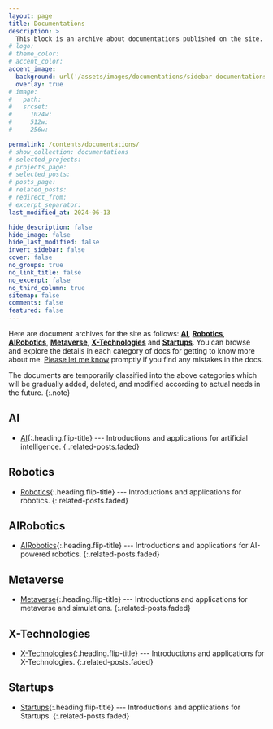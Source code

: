 ```yaml
---
layout: page
title: Documentations
description: >
  This block is an archive about documentations published on the site.
# logo:
# theme_color:
# accent_color:
accent_image:
  background: url('/assets/images/documentations/sidebar-documentations.jpg') center/cover
  overlay: true
# image:
#   path:
#   srcset:
#     1024w:
#     512w:
#     256w:

permalink: /contents/documentations/
# show_collection: documentations
# selected_projects:
# projects_page:
# selected_posts:
# posts_page:
# related_posts:
# redirect_from:
# excerpt_separator:
last_modified_at: 2024-06-13

hide_description: false
hide_image: false
hide_last_modified: false
invert_sidebar: false
cover: false
no_groups: true
no_link_title: false
no_excerpt: false
no_third_column: true
sitemap: false
comments: false
featured: false
---
```


Here are document archives for the site as follows: **[AI]**, **[Robotics]**, **[AIRobotics]**, **[Metaverse]**, **[X-Technologies]** and **[Startups]**. You can browse and explore the details in each category of docs for getting to know more about me. [Please let me know](mailto:jade.cong@qq.com) promptly if you find any mistakes in the docs.

The documents are temporarily classified into the above categories which will be gradually added, deleted, and modified according to actual needs in the future.
{:.note}

## AI

* [AI]{:.heading.flip-title} --- Introductions and applications for artificial intelligence.
{:.related-posts.faded}

## Robotics

* [Robotics]{:.heading.flip-title} --- Introductions and applications for robotics.
{:.related-posts.faded}

## AIRobotics

* [AIRobotics]{:.heading.flip-title} --- Introductions and applications for AI-powered robotics.
{:.related-posts.faded}

## Metaverse

* [Metaverse]{:.heading.flip-title} --- Introductions and applications for metaverse and simulations.
{:.related-posts.faded}

## X-Technologies

* [X-Technologies]{:.heading.flip-title} --- Introductions and applications for X-Technologies.
{:.related-posts.faded}

## Startups

* [Startups]{:.heading.flip-title} --- Introductions and applications for Startups.
{:.related-posts.faded}

[AI]: AI.md
[Robotics]: Robotics.md
[AIRobotics]: AIRobotics.md
[Metaverse]: Metaverse.md
[X-Technologies]: X-Technologies.md
[Startups]: Startups.md
